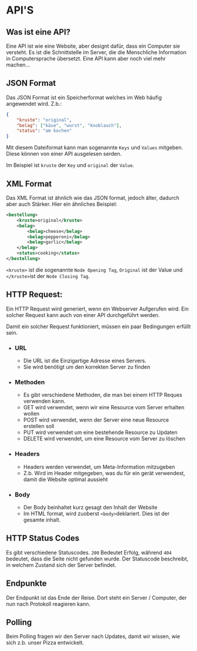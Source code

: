 # API'S

## Was ist eine API?
Eine API ist wie eine Website, aber designt dafür, dass ein Computer sie versteht. Es ist die Schnittstelle im Server, die die Menschliche Information in Computersprache übersetzt. Eine API kann aber noch viel mehr machen...

## JSON Format
Das JSON Format ist ein Speicherformat welches im Web häufig angewendet wird. Z.b.:
```json
{
    "kruste": "original",
    "belag": ["käse", "wurst", "knoblauch"],
    "status": "am kochen"
}
```
Mit diesem Dateiformat kann man sogenannte `Keys` und `Values` mitgeben. Diese können von einer API ausgelesen serden.

Im Beispiel ist `kruste` der `Key` und `original` der `Value`.

## XML Format
Das XML Format ist ähnlich wie das JSON format, jedoch älter, dadurch aber auch Stärker. Hier ein ähnliches Beispiel: 
```xml
<bestellung>
    <kruste>original</kruste>
    <belag>
        <belag>cheese</belag>
        <belag>pepperoni</belag>
        <belag>garlic</belag>
    </belag>
    <status>cooking</status>
</bestellung>
```
`<kruste>` ist die sogenannte `Node Opening Tag`, `Original` ist der Value und `</kruste>`ist der `Node Closing Tag`. 

## HTTP Request:
Ein HTTP Request wird generiert, wenn ein Webserver Aufgerufen wird. Ein solcher Request kann auch von einer API durchgeführt werden.

Damit ein solcher Request funktioniert, müssen ein paar Bedingungen erfüllt sein.

- ### URL
    - Die URL ist die Einzigartige Adresse eines Servers.
    - Sie wird benötigt um den korrekten Server zu finden

- ### Methoden
    - Es gibt verschiedene Methoden, die man bei einem HTTP Reques verwenden kann.
    - GET wird verwendet, wenn wir eine Resource vom Server erhalten wollen
    - POST wird verwendet, wenn der Server eine neue Resource erstellen soll
    - PUT wird verwendet um eine bestehende Resource zu Updaten
    - DELETE wird verwendet, um eine Resource vom Server zu löschen

- ### Headers
    - Headers werden verwendet, um Meta-Information mitzugeben
    - Z.b. Wird im Header mitgegeben, was du für ein gerät verwendest, damit die Website optimal aussieht

- ### Body
    - Der Body beinhaltet kurz gesagt den Inhalt der Website
    - Im HTML format, wird zuoberst `<body>`deklariert. Dies ist der gesamte inhalt.

## HTTP Status Codes
Es gibt verschiedene Statuscodes. `200` Bedeutet Erfolg, während `404` bedeutet, dass die Seite nicht gefunden wurde. Der Statuscode beschreibt, in welchem Zustand sich der Server befindet.

## Endpunkte
Der Endpunkt ist das Ende der Reise. Dort steht ein Server / Computer, der nun nach Protokoll reagieren kann.

## Polling
Beim Polling fragen wir den Server nach Updates, damit wir wissen, wie sich z.b. unser Pizza entwickelt.